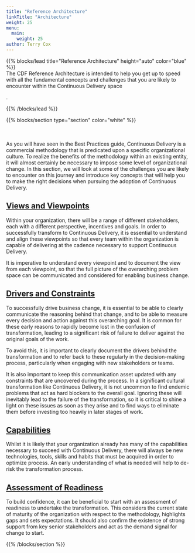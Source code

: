 ```yaml
---
title: "Reference Architecture"
linkTitle: "Architecture"
weight: 25
menu:
  main:
    weight: 25
author: Terry Cox
---
```


{{% blocks/lead title="Reference Architecture" height="auto" color="blue" %}}
\
The CDF Reference Architecture is intended to help you get up to speed with all the fundamental concepts and challenges that you are likely to encounter within the Continuous Delivery space

.

{{% /blocks/lead %}}

{{% blocks/section type="section" color="white" %}}

\
\
As you will have seen in the Best Practices guide, Continuous Delivery is a commercial methodology that is predicated upon a specific organizational culture. To realize the benefits of the methodology within an existing entity, it will almost certainly be necessary to impose some level of organizational change. In this section, we will look at some of the challenges you are likely to encounter on this journey and introduce key concepts that will help you to make the right decisions when pursuing the adoption of Continuous Delivery.

## [Views and Viewpoints](views)

Within your organization, there will be a range of different stakeholders, each with a different perspective, incentives and goals. In order to successfully transform to Continuous Delivery, it is essential to understand and align these viewpoints so that every team within the organization is capable of delivering at the cadence necessary to support Continuous Delivery.

It is imperative to understand every viewpoint and to document the view from each viewpoint, so that the full picture of the overarching problem space can be communicated and considered for enabling business change.

## [Drivers and Constraints](drivers)

To successfully drive business change, it is essential to be able to clearly communicate the reasoning behind that change, and to be able to measure every decision and action against this overarching goal. It is common for these early reasons to rapidly become lost in the confusion of transformation, leading to a significant risk of failure to deliver against the original goals of the work.

To avoid this, it is important to clearly document the drivers behind the transformation and to refer back to these regularly in the decision-making process, particularly when engaging with new stakeholders or teams.

It is also important to keep this communication asset updated with any constraints that are uncovered during the process. In a significant cultural transformation like Continuous Delivery, it is not uncommon to find endemic problems that act as hard blockers to the overall goal. Ignoring these will inevitably lead to the failure of the transformation, so it is critical to shine a light on these issues as soon as they arise and to find ways to eliminate them before investing too heavily in later stages of work.

## [Capabilities](capabilities)

Whilst it is likely that your organization already has many of the capabilities necessary to succeed with Continuous Delivery, there will always be new technologies, tools, skills and habits that must be acquired in order to optimize process. An early understanding of what is needed will help to de-risk the transformation process.

## [Assessment of Readiness](readiness)

To build confidence, it can be beneficial to start with an assessment of readiness to undertake the transformation. This considers the current state of maturity of the organization with respect to the methodology, highlights gaps and sets expectations. It should also confirm the existence of strong support from key senior stakeholders and act as the demand signal for change to start.

{{% /blocks/section %}}
